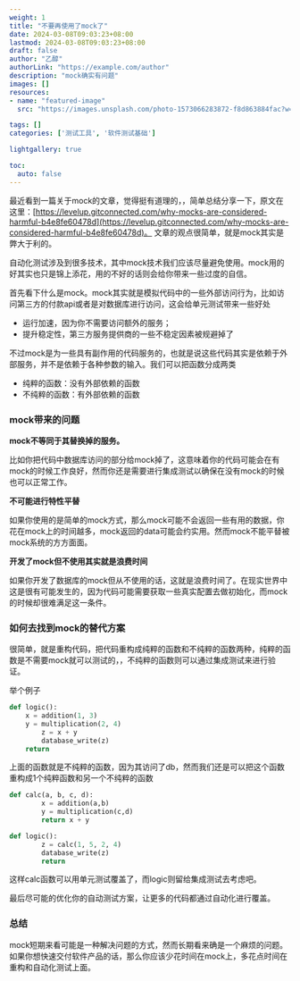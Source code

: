 ```yaml
---
weight: 1
title: "不要再使用了mock了"
date: 2024-03-08T09:03:23+08:00
lastmod: 2024-03-08T09:03:23+08:00
draft: false
author: "乙醇"
authorLink: "https://example.com/author"
description: "mock确实有问题"
images: []
resources:
- name: "featured-image"
  src: "https://images.unsplash.com/photo-1573066283872-f8d863884fac?w=300"

tags: []
categories: ['测试工具', '软件测试基础']

lightgallery: true

toc:
  auto: false
---
```


最近看到一篇关于mock的文章，觉得挺有道理的，，简单总结分享一下，原文在这里：[https://levelup.gitconnected.com/why-mocks-are-considered-harmful-b4e8fe60478d](https://levelup.gitconnected.com/why-mocks-are-considered-harmful-b4e8fe60478d)。 文章的观点很简单，就是mock其实是弊大于利的。

自动化测试涉及到很多技术，其中mock技术我们应该尽量避免使用。mock用的好其实也只是锦上添花，用的不好的话则会给你带来一些过度的自信。

首先看下什么是mock。mock其实就是模拟代码中的一些外部访问行为，比如访问第三方的付款api或者是对数据库进行访问，这会给单元测试带来一些好处

- 运行加速，因为你不需要访问额外的服务；
- 提升稳定性，第三方服务提供商的一些不稳定因素被规避掉了

不过mock是为一些具有副作用的代码服务的，也就是说这些代码其实是依赖于外部服务，并不是依赖于各种参数的输入。我们可以把函数分成两类

- 纯粹的函数：没有外部依赖的函数
- 不纯粹的函数：有外部依赖的函数

### mock带来的问题

**mock不等同于其替换掉的服务。**

比如你把代码中数据库访问的部分给mock掉了，这意味着你的代码可能会在有mock的时候工作良好，然而你还是需要进行集成测试以确保在没有mock的时候也可以正常工作。

**不可能进行特性平替**

如果你使用的是简单的mock方式，那么mock可能不会返回一些有用的数据，你花在mock上的时间越多，mock返回的data可能会约实用。然而mock不能平替被mock系统的方方面面。

**开发了mock但不使用其实就是浪费时间**

如果你开发了数据库的mock但从不使用的话，这就是浪费时间了。在现实世界中这是很有可能发生的，因为代码可能需要获取一些真实配置去做初始化，而mock的时候却很难满足这一条件。

### 如何去找到mock的替代方案

很简单，就是重构代码，把代码重构成纯粹的函数和不纯粹的函数两种，纯粹的函数是不需要mock就可以测试的，，不纯粹的函数则可以通过集成测试来进行验证。

举个例子

```python
def logic():
    x = addition(1, 3)
    y = multiplication(2, 4)
		z = x + y
		database_write(z)
    return 
```

上面的函数就是不纯粹的函数，因为其访问了db，然而我们还是可以把这个函数重构成1个纯粹函数和另一个不纯粹的函数

```python
def calc(a, b, c, d):
		x = addition(a,b)
		y = multiplication(c,d)
		return x + y

def logic():
		z = calc(1, 5, 2, 4)
		database_write(z)
		return 
```

这样calc函数可以用单元测试覆盖了，而logic则留给集成测试去考虑吧。

最后尽可能的优化你的自动测试方案，让更多的代码都通过自动化进行覆盖。

### 总结

mock短期来看可能是一种解决问题的方式，然而长期看来确是一个麻烦的问题。如果你想快速交付软件产品的话，那么你应该少花时间在mock上，多花点时间在重构和自动化测试上面。